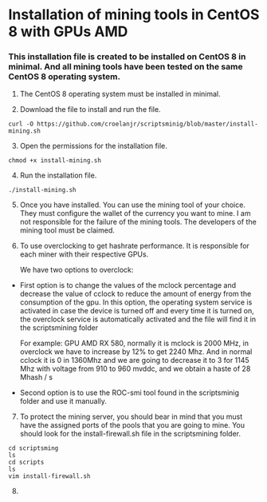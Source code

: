 # Installation of mining tools in CentOS 8 with GPUs AMD

### This installation file is created to be installed on CentOS 8 in minimal. And all mining tools have been tested on the same CentOS 8 operating system.

1. The CentOS 8 operating system must be installed in minimal.

2. Download the file to install and run the file.

```
curl -O https://github.com/croelanjr/scriptsminig/blob/master/install-mining.sh
```
3. Open the permissions for the installation file.

```
chmod +x install-mining.sh
```
4. Run the installation file.

```
./install-mining.sh
```
5. Once you have installed. You can use the mining tool of your choice. They must configure the wallet of the currency you want to mine. I am not responsible for the failure of the mining tools. The developers of the mining tool must be claimed.

6. To use overclocking to get hashrate performance. It is responsible for each miner with their respective GPUs.

    We have two options to overclock:

* First option is to change the values of the mclock percentage and decrease the value of cclock to reduce the amount of energy from the consumption of the gpu. In this option, the operating system service is activated in case the device is turned off and every time it is turned on, the overclock service is automatically activated and the file will find it in the scriptsmining folder

    For example: GPU AMD RX 580, normally it is mclock is 2000 MHz, in overclock we have to increase by 12% to get 2240 Mhz. And in normal cclock it is 0 in 1360Mhz and we are going to decrease it to 3 for 1145 Mhz with voltage from 910 to 960 mvddc, and we obtain a haste of 28 Mhash / s

* Second option is to use the ROC-smi tool found in the scriptsminig folder and use it manually.


7. To protect the mining server, you should bear in mind that you must have the assigned ports of the pools that you are going to mine.
You should look for the install-firewall.sh file in the scriptsmining folder.

```
cd scriptsming
ls
cd scripts
ls
vim install-firewall.sh
```

8. 
